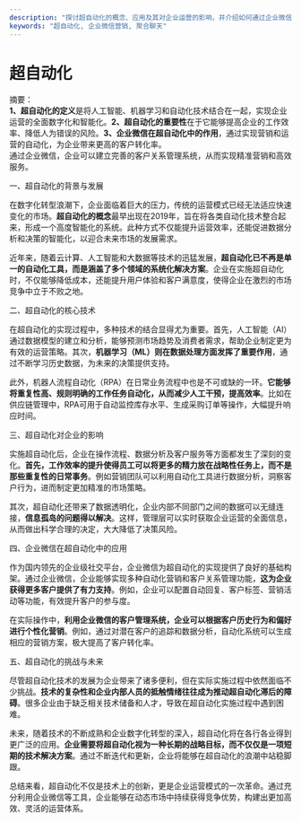 ```yaml
---
description: "探讨超自动化的概念、应用及其对企业运营的影响，并介绍如何通过企业微信实现营销自动化。"
keywords: "超自动化, 企业微信营销, 聚合聊天"
---
```

# 超自动化

摘要：  
**1、超自动化的定义**是将人工智能、机器学习和自动化技术结合在一起，实现企业运营的全面数字化和智能化。**2、超自动化的重要性**在于它能够提高企业的工作效率、降低人为错误的风险。**3、企业微信在超自动化中的作用**，通过实现营销和运营的自动化，为企业带来更高的客户转化率。  
通过企业微信，企业可以建立完善的客户关系管理系统，从而实现精准营销和高效服务。

一、超自动化的背景与发展

在数字化转型浪潮下，企业面临着巨大的压力，传统的运营模式已经无法适应快速变化的市场。**超自动化的概念**最早出现在2019年，旨在将各类自动化技术整合起来，形成一个高度智能化的系统。此种方式不仅能提升运营效率，还能促进数据分析和决策的智能化，以迎合未来市场的发展需求。

近年来，随着云计算、人工智能和大数据等技术的迅猛发展，**超自动化已不再是单一的自动化工具，而是涵盖了多个领域的系统化解决方案**。企业在实施超自动化时，不仅能够降低成本，还能提升用户体验和客户满意度，使得企业在激烈的市场竞争中立于不败之地。

二、超自动化的核心技术

在超自动化的实现过程中，多种技术的结合显得尤为重要。首先，人工智能（AI）通过数据模型的建立和分析，能够预测市场趋势及消费者需求，帮助企业制定更为有效的运营策略。其次，**机器学习（ML）则在数据处理方面发挥了重要作用**，通过不断学习历史数据，为未来的决策提供支持。

此外，机器人流程自动化（RPA）在日常业务流程中也是不可或缺的一环。**它能够将重复性高、规则明确的工作任务自动化，从而减少人工干预，提高效率**。比如在供应链管理中，RPA可用于自动监控库存水平、生成采购订单等操作，大幅提升响应时间。

三、超自动化对企业的影响

实施超自动化后，企业在操作流程、数据分析及客户服务等方面都发生了深刻的变化。**首先，工作效率的提升使得员工可以将更多的精力放在战略性任务上，而不是那些重复性的日常事务**。例如营销团队可以利用自动化工具进行数据分析，洞察客户行为，进而制定更加精准的市场策略。

其次，超自动化还带来了数据透明化，企业内部不同部门之间的数据可以无缝连接，**信息孤岛的问题得以解决**。这样，管理层可以实时获取企业运营的全面信息，从而做出科学合理的决定，大大降低了决策风险。

四、企业微信在超自动化中的应用

作为国内领先的企业级社交平台，企业微信为超自动化的实现提供了良好的基础构架。通过企业微信，企业能够实现多种自动化营销和客户关系管理功能，**这为企业获得更多客户提供了有力支持**。例如，企业可以配置自动回复、客户标签、营销活动等功能，有效提升客户的参与度。

在实际操作中，**利用企业微信的客户管理系统，企业可以根据客户历史行为和偏好进行个性化营销**。例如，通过对潜在客户的追踪和数据分析，自动化系统可以生成相应的营销方案，极大提高了客户转化率。

五、超自动化的挑战与未来

尽管超自动化技术的发展为企业带来了诸多便利，但在实际实施过程中依然面临不少挑战。**技术的复杂性和企业内部人员的抵触情绪往往成为推动超自动化滞后的障碍**。很多企业由于缺乏相关技术储备和人才，导致在超自动化实施过程中遇到困难。

未来，随着技术的不断成熟和企业数字化转型的深入，超自动化将在各行各业得到更广泛的应用。**企业需要将超自动化视为一种长期的战略目标，而不仅仅是一项短期的技术解决方案**。通过不断迭代和更新，企业将能够在超自动化的浪潮中站稳脚跟。

总结来看，超自动化不仅是技术上的创新，更是企业运营模式的一次革命。通过充分利用企业微信等工具，企业能够在动态市场中持续获得竞争优势，构建出更加高效、灵活的运营体系。
